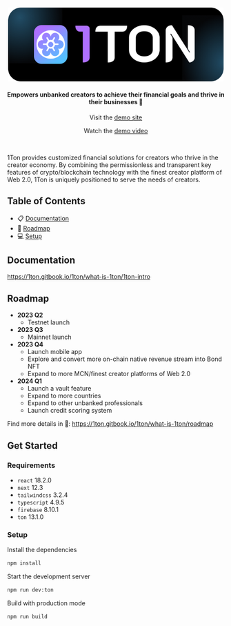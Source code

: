 <p align="center">
  <a href="https://1ton-labs.vercel.app/">
    <img src="./public/1ton/1ton_readme_logo.png" alt="1TON logo" width="500" />
  </a>
</p>

<h4 align="center">Empowers unbanked creators to achieve their financial goals and thrive in their businesses 🏦</h4>
<p align="center">Visit the <a href="https://1ton-labs.vercel.app/" target="_blank">demo site</a></p>
<p align="center">Watch the <a href="https://drive.google.com/file/d/1Zui-rPksBoit4aQHcYILmD2C2f-hZI7j/view?usp=sharing" target="_blank">demo video</a></p>
<br />

1Ton provides customized financial solutions for creators who thrive in the creator economy. By combining the permissionless and transparent key features of crypto/blockchain technology with the finest creator platform of Web 2.0, 1Ton is uniquely positioned to serve the needs of creators.

## Table of Contents

- 📋 [Documentation](#documentation)
- 🚀 [Roadmap](#roadmap)
- 💻 [Setup](#get-started)

## Documentation

https://1ton.gitbook.io/1ton/what-is-1ton/1ton-intro

## Roadmap

- **2023 Q2**
  - Testnet launch
- **2023 Q3**
  - Mainnet launch
- **2023 Q4**
  - Launch mobile app
  - Explore and convert more on-chain native revenue stream into Bond NFT
  - Expand to more MCN/finest creator platforms of Web 2.0
- **2024 Q1**
  - Launch a vault feature
  - Expand to more countries
  - Expand to other unbanked professionals
  - Launch credit scoring system

Find more details in 🚪: https://1ton.gitbook.io/1ton/what-is-1ton/roadmap


## Get Started

### Requirements

- `react` 18.2.0
- `next` 12.3
- `tailwindcss` 3.2.4
- `typescript` 4.9.5
- `firebase` 8.10.1
- `ton` 13.1.0

### Setup

Install the dependencies

```sh
npm install
```

Start the development server

```sh
npm run dev:ton
```

Build with production mode

```sh
npm run build
```
